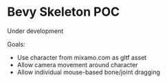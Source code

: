 # Bevy Skeleton POC

Under development

Goals:

* Use character from mixamo.com as gltf asset
* Allow camera movement around character
* Allow individual mouse-based bone/joint dragging